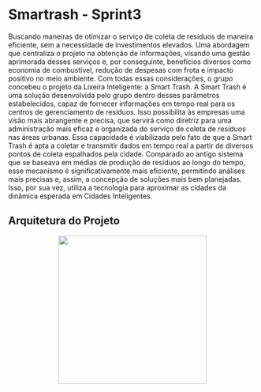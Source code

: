 <h1>Smartrash - Sprint3</h1>

<p>Buscando maneiras de otimizar o serviço de coleta de resíduos de maneira eficiente, sem a necessidade de investimentos elevados. Uma abordagem que centraliza o projeto na obtenção de informações, visando uma gestão aprimorada desses serviços e, por conseguinte, benefícios diversos como economia de combustível, redução de despesas com frota e impacto positivo no meio ambiente.
Com todas essas considerações, o grupo concebeu o projeto da Lixeira Inteligente: a Smart Trash. A Smart Trash é uma solução desenvolvida pelo grupo dentro desses parâmetros estabelecidos, capaz de fornecer informações em tempo real para os centros de gerenciamento de resíduos. Isso possibilita às empresas uma visão mais abrangente e precisa, que servirá como diretriz para uma administração mais eficaz e organizada do serviço de coleta de resíduos nas áreas urbanas.
Essa capacidade é viabilizada pelo fato de que a Smart Trash é apta a coletar e transmitir dados em tempo real a partir de diversos pontos de coleta espalhados pela cidade. Comparado ao antigo sistema que se baseava em médias de produção de resíduos ao longo do tempo, esse mecanismo é significativamente mais eficiente, permitindo análises mais precisas e, assim, a concepção de soluções mais bem planejadas. Isso, por sua vez, utiliza a tecnologia para aproximar as cidades da dinâmica esperada em Cidades Inteligentes.
</p>

<h2>Arquitetura do Projeto</h2>
<div align="center">
  <img src="![IoTsketch](https://github.com/gui2604/Smartrash-Sprint3/assets/128194162/da070817-de03-40d9-a613-29fba9c2cec1)" width="300px">
</div>
